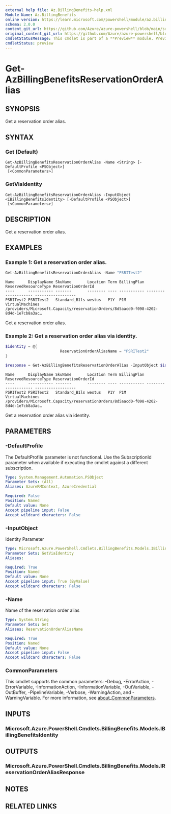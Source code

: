 ```yaml
---
external help file: Az.BillingBenefits-help.xml
Module Name: Az.BillingBenefits
online version: https://learn.microsoft.com/powershell/module/az.billingbenefits/get-azbillingbenefitsreservationorderalias
schema: 2.0.0
content_git_url: https://github.com/Azure/azure-powershell/blob/main/src/BillingBenefits/BillingBenefits/help/Get-AzBillingBenefitsReservationOrderAlias.md
original_content_git_url: https://github.com/Azure/azure-powershell/blob/main/src/BillingBenefits/BillingBenefits/help/Get-AzBillingBenefitsReservationOrderAlias.md
cmdletStatusMessage: This cmdlet is part of a **Preview** module. Preview versions aren't recommended for use in production environments. For more information, see https://aka.ms/azps-refstatus.
cmdletStatus: preview
---
```

# Get-AzBillingBenefitsReservationOrderAlias

## SYNOPSIS
Get a reservation order alias.

## SYNTAX

### Get (Default)
```
Get-AzBillingBenefitsReservationOrderAlias -Name <String> [-DefaultProfile <PSObject>]
 [<CommonParameters>]
```

### GetViaIdentity
```
Get-AzBillingBenefitsReservationOrderAlias -InputObject <IBillingBenefitsIdentity> [-DefaultProfile <PSObject>]
 [<CommonParameters>]
```

## DESCRIPTION
Get a reservation order alias.

## EXAMPLES

### Example 1: Get a reservation order alias.
```powershell
Get-AzBillingBenefitsReservationOrderAlias -Name "PSRITest2"
```

```output
Name      DisplayName SkuName       Location Term BillingPlan ReservedResourceType ReservationOrderId
----      ----------- -------       -------- ---- ----------- -------------------- ------------------
PSRITest2 PSRITest2   Standard_B1ls westus   P1Y  P1M         VirtualMachines      /providers/Microsoft.Capacity/reservationOrders/8d5aacd0-f098-4202-8d4d-1e7cb8a3ac…
```

Get a reservation order alias.

### Example 2: Get a reservation order alias via identity.
```powershell
$identity = @{
                        ReservationOrderAliasName = "PSRITest2"
}

$response = Get-AzBillingBenefitsReservationOrderAlias -InputObject $identity
```

```output
Name      DisplayName SkuName       Location Term BillingPlan ReservedResourceType ReservationOrderId
----      ----------- -------       -------- ---- ----------- -------------------- ------------------
PSRITest2 PSRITest2   Standard_B1ls westus   P1Y  P1M         VirtualMachines      /providers/Microsoft.Capacity/reservationOrders/8d5aacd0-f098-4202-8d4d-1e7cb8a3ac…
```

Get a reservation order alias via identity.

## PARAMETERS

### -DefaultProfile
The DefaultProfile parameter is not functional.
Use the SubscriptionId parameter when available if executing the cmdlet against a different subscription.

```yaml
Type: System.Management.Automation.PSObject
Parameter Sets: (All)
Aliases: AzureRMContext, AzureCredential

Required: False
Position: Named
Default value: None
Accept pipeline input: False
Accept wildcard characters: False
```

### -InputObject
Identity Parameter

```yaml
Type: Microsoft.Azure.PowerShell.Cmdlets.BillingBenefits.Models.IBillingBenefitsIdentity
Parameter Sets: GetViaIdentity
Aliases:

Required: True
Position: Named
Default value: None
Accept pipeline input: True (ByValue)
Accept wildcard characters: False
```

### -Name
Name of the reservation order alias

```yaml
Type: System.String
Parameter Sets: Get
Aliases: ReservationOrderAliasName

Required: True
Position: Named
Default value: None
Accept pipeline input: False
Accept wildcard characters: False
```

### CommonParameters
This cmdlet supports the common parameters: -Debug, -ErrorAction, -ErrorVariable, -InformationAction, -InformationVariable, -OutVariable, -OutBuffer, -PipelineVariable, -Verbose, -WarningAction, and -WarningVariable. For more information, see [about_CommonParameters](http://go.microsoft.com/fwlink/?LinkID=113216).

## INPUTS

### Microsoft.Azure.PowerShell.Cmdlets.BillingBenefits.Models.IBillingBenefitsIdentity

## OUTPUTS

### Microsoft.Azure.PowerShell.Cmdlets.BillingBenefits.Models.IReservationOrderAliasResponse

## NOTES

## RELATED LINKS

